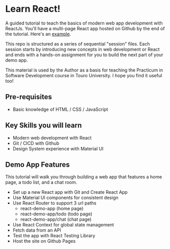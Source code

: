# Learn React!

A guided tutorial to teach the basics of modern web app development with ReactJs. You'll have a multi-page React app hosted on Github by the end of the tutorial. Here's an [example](https://miriamt.github.io/learn-react-demo-app/).

This repo is structured as a series of sequential "session" files. Each session starts by introducing new concepts in web development or React and ends with a hands-on assignment for you to build the next part of your demo app.

This material is used by the Author as a basis for teaching the Practicum in Software Development course in Touro University. I hope you find it useful too!

## Pre-requisites

- Basic knowledge of HTML / CSS / JavaScript

## Key Skills you will learn

- Modern web development with React
- Git / CICD with Github
- Design System experience with Material UI

## Demo App Features

This tutorial will walk you through building a web app that features a home page, a todo list, and a chat room.

- Set up a new React app with Git and Create React App
- Use Material UI components for consistent design
- Use React Router to support 3 url paths
  - react-demo-app (home page)
  - react-demo-app/todo (todo page)
  - react-demo-app/chat (chat page)
- Use React Context for global state management
- Fetch data from an API
- Test the app with React Testing Library
- Host the site on Github Pages
